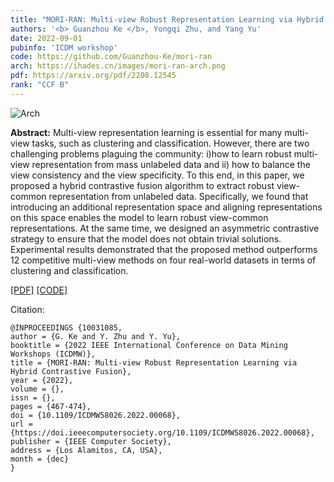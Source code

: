 ```yaml
---
title: "MORI-RAN: Multi-view Robust Representation Learning via Hybrid Contrastive Fusion"
authors: '<b> Guanzhou Ke </b>, Yongqi Zhu, and Yang Yu'
date: 2022-09-01
pubinfo: 'ICDM workshop'
code: https://github.com/Guanzhou-Ke/mori-ran
arch: https://ihades.cn/images/mori-ran-arch.png
pdf: https://arxiv.org/pdf/2208.12545
rank: "CCF B"
---
```


![Arch](https://ihades.cn/images/mori-ran-arch.png)


**Abstract:** Multi-view representation learning is essential for many multi-view tasks, such as clustering and classification. However, there are two challenging problems plaguing the community: i)how to learn robust multi-view representation from mass unlabeled data and ii) how to balance the view consistency and the view specificity. To this end, in this paper, we proposed a hybrid contrastive fusion algorithm to extract robust view-common representation from unlabeled data. Specifically, we found that introducing an additional representation space and aligning representations on this space enables the model to learn robust view-common representations. At the same time, we designed an asymmetric contrastive strategy to ensure that the model does not obtain trivial solutions. Experimental results demonstrated that the proposed method outperforms 12 competitive multi-view methods on four real-world datasets in terms of clustering and classification. 

[\[PDF\]](https://arxiv.org/pdf/2208.12545) [\[CODE\]](https://github.com/Guanzhou-Ke/mori-ran)

Citation:

```
@INPROCEEDINGS {10031085,
author = {G. Ke and Y. Zhu and Y. Yu},
booktitle = {2022 IEEE International Conference on Data Mining Workshops (ICDMW)},
title = {MORI-RAN: Multi-view Robust Representation Learning via Hybrid Contrastive Fusion},
year = {2022},
volume = {},
issn = {},
pages = {467-474},
doi = {10.1109/ICDMW58026.2022.00068},
url = {https://doi.ieeecomputersociety.org/10.1109/ICDMW58026.2022.00068},
publisher = {IEEE Computer Society},
address = {Los Alamitos, CA, USA},
month = {dec}
}
```
